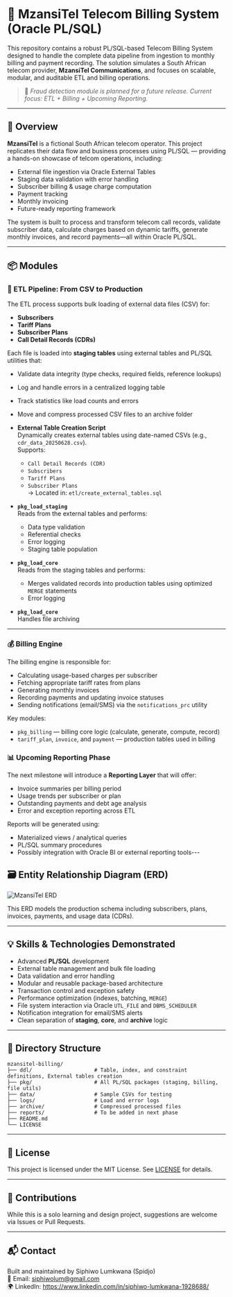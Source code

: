 # 📡 MzansiTel Telecom Billing System (Oracle PL/SQL)

This repository contains a robust PL/SQL-based Telecom Billing System designed to handle the complete data pipeline from ingestion to monthly billing and payment recording. The solution simulates a South African telecom provider, **MzansiTel Communications**, and focuses on scalable, modular, and auditable ETL and billing operations.

> 🚧 *Fraud detection module is planned for a future release. Current focus: ETL + Billing + Upcoming Reporting.*

---

## 🚀 Overview

**MzansiTel** is a fictional South African telecom operator. This project replicates their data flow and business processes using PL/SQL — providing a hands-on showcase of telcom operations, including:

- External file ingestion via Oracle External Tables
- Staging data validation with error handling
- Subscriber billing & usage charge computation
- Payment tracking
- Monthly invoicing
- Future-ready reporting framework

The system is built to process and transform telecom call records, validate subscriber data, calculate charges based on dynamic tariffs, generate monthly invoices, and record payments—all within Oracle PL/SQL.

---

## 📦 Modules

### 🔁 ETL Pipeline: From CSV to Production
The ETL process supports bulk loading of external data files (CSV) for:

- **Subscribers**
- **Tariff Plans**
- **Subscriber Plans**
- **Call Detail Records (CDRs)**

Each file is loaded into **staging tables** using external tables and PL/SQL utilities that:
- Validate data integrity (type checks, required fields, reference lookups)
- Log and handle errors in a centralized logging table
- Track statistics like load counts and errors
- Move and compress processed CSV files to an archive folder

- **External Table Creation Script**  
  Dynamically creates external tables using date-named CSVs (e.g., `cdr_data_20250628.csv`).  
  Supports:
  - `Call Detail Records (CDR)`
  - `Subscribers`
  - `Tariff Plans`
  - `Subscriber Plans`  
  → Located in: `etl/create_external_tables.sql`

- **`pkg_load_staging`**  
  Reads from the external tables and performs:
  - Data type validation
  - Referential checks
  - Error logging
  - Staging table population
 
- **`pkg_load_core`**  
  Reads from the staging tables and performs:
  - Merges validated records into production tables using optimized `MERGE` statements
  - Error logging

- **`pkg_load_core`**  
  Handles file archiving

---

### 💰 Billing Engine
The billing engine is responsible for:

- Calculating usage-based charges per subscriber
- Fetching appropriate tariff rates from plans
- Generating monthly invoices
- Recording payments and updating invoice statuses
- Sending notifications (email/SMS) via the `notifications_prc` utility

Key modules:
- `pkg_billing` — billing core logic (calculate, generate, compute, record)
- `tariff_plan`, `invoice`, and `payment` — production tables used in billing

### 📊 Upcoming Reporting Phase
The next milestone will introduce a **Reporting Layer** that will offer:

- Invoice summaries per billing period
- Usage trends per subscriber or plan
- Outstanding payments and debt age analysis
- Error and exception reporting across ETL

Reports will be generated using:
- Materialized views / analytical queries
- PL/SQL summary procedures
- Possibly integration with Oracle BI or external reporting tools---

## 🗃️ Entity Relationship Diagram (ERD)

![MzansiTel ERD](./assets/MzansiTel_ERD.png)

This ERD models the production schema including subscribers, plans, invoices, payments, and usage data (CDRs).

---

## 💡 Skills & Technologies Demonstrated

- Advanced **PL/SQL** development
- External table management and bulk file loading
- Data validation and error handling
- Modular and reusable package-based architecture
- Transaction control and exception safety
- Performance optimization (indexes, batching, `MERGE`)
- File system interaction via Oracle `UTL_FILE` and `DBMS_SCHEDULER`
- Notification integration for email/SMS alerts
- Clean separation of **staging**, **core**, and **archive** logic

---

## 📁 Directory Structure

```
mzansitel-billing/
├── ddl/                    # Table, index, and constraint definitions, External tables creation
├── pkg/                    # All PL/SQL packages (staging, billing, file utils)
├── data/                   # Sample CSVs for testing
├── logs/                   # Load and error logs
├── archive/                # Compressed processed files
├── reports/                # To be added in next phase
├── README.md
└── LICENSE
```

---

## 📄 License

This project is licensed under the MIT License. See [LICENSE](./LICENSE) for details.

---

## 🙌 Contributions

While this is a solo learning and design project, suggestions are welcome via Issues or Pull Requests.

---

## 📬 Contact

Built and maintained by Siphiwo Lumkwana (Spidjo)  
📧 Email: siphiwolum@gmail.com  
🌍 LinkedIn: https://www.linkedin.com/in/siphiwo-lumkwana-1928688/
